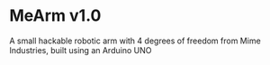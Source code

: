 # MeArm v1.0
A small hackable robotic arm with 4 degrees of freedom from Mime Industries, built using an Arduino UNO
